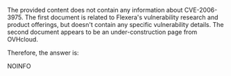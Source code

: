 The provided content does not contain any information about CVE-2006-3975. The first document is related to Flexera's vulnerability research and product offerings, but doesn't contain any specific vulnerability details. The second document appears to be an under-construction page from OVHcloud.

Therefore, the answer is:

NOINFO